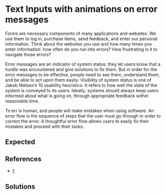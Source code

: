 # Text Inputs with animations on error messages

Forms are necessary components of many applications and websites. We use them to log in, purchase items, send feedback, and enter our personal information. Think about the websites you use and how many times you enter information: how often do you run into errors? How frustrating is it to navigate those errors?

Error messages are an indicator of system status: they let users know that a hurdle was encountered and give solutions to fix them. But in order for the error messages to be effective, people need to see them, understand them, and be able to act upon them easily. Visibility of system status is one of Jakob Nielsen’s 10 usability heuristics. It refers to how well the state of the system is conveyed to its users. Ideally, systems should always keep users informed about what is going on, through appropriate feedback within reasonable time.

To err is human, and people will make mistakes when using software. An error flow is the sequence of steps that the user must go through in order to correct the error. A thoughtful error flow allows users to easily fix their mistakes and proceed with their tasks.

## Expected

## References

- [1](https://www.nngroup.com/articles/errors-forms-design-guidelines/)

## Solutions
